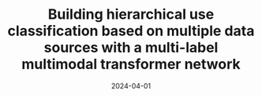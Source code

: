 ---
title: "Building hierarchical use classification based on multiple data sources with a multi-label multimodal transformer network"
authors: "Zhou W, Persello C, Stein A"
date: 2024-04-01
venue: "EGU General Assembly 2024"
location: "Vienna, Austria"
date_range: "14-19 Apr 2024"
abstract_id: "EGU24-12472"
venue_url: "https://www.egu24.eu/"
talk_type: "Conference Presentation"
citation: "Zhou W, Persello C, Stein A. Building hierarchical use classification based on multiple data sources with a multi-label multimodal transformer network, EGU General Assembly 2024, Vienna, Austria, 14-19 Apr 2024, EGU24-12472."
--- 